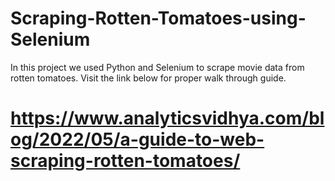 # Scraping-Rotten-Tomatoes-using-Selenium
In this project we used Python and Selenium to scrape movie data from rotten tomatoes. 
Visit the link below for proper walk through guide.
# https://www.analyticsvidhya.com/blog/2022/05/a-guide-to-web-scraping-rotten-tomatoes/ 
